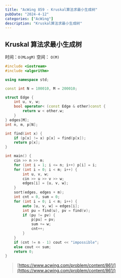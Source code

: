 ```yaml
---
title: "AcWing 859 - Kruskal算法求最小生成树"
pubDate: "2024-4-12"
categories: ["AcWing"]
description: "Kruskal算法求最小生成树"
---
```


## Kruskal 算法求最小生成树

时间：`O(MLogM)` 空间： `O(M)`

```c++
#include <iostream>
#include <algorithm>

using namespace std;

const int N = 100010, M = 200010;

struct Edge {
    int u, v, w;
    bool operator< (const Edge & other)const {
        return w < other.w;
    }
} edges[M];
int n, m, p[N];

int find(int x) {
    if (p[x] != x) p[x] = find(p[x]);
    return p[x];
}

int main() {
    cin >> n >> m;
    for (int i = 1; i <= n; i++) p[i] = i;
    for (int i = 0; i < m; i++) {
        int u, v, w;
        cin >> u >> v >> w;
        edges[i] = {u, v, w};
    }
    sort(edges, edges + m);
    int cnt = 0, sum = 0;
    for (int i = 0; i < m; i++) {
        auto [u, v, w] = edges[i];
        int pu = find(u), pv = find(v);
        if (pu != pv) {
            p[pu] = pv;
            sum += w;
            cnt++;
        }
    }
    if (cnt != n - 1) cout << "impossible";
    else cout << sum;
    return 0;
}
```

> [https://www.acwing.com/problem/content/861/](https://www.acwing.com/problem/content/861/)

